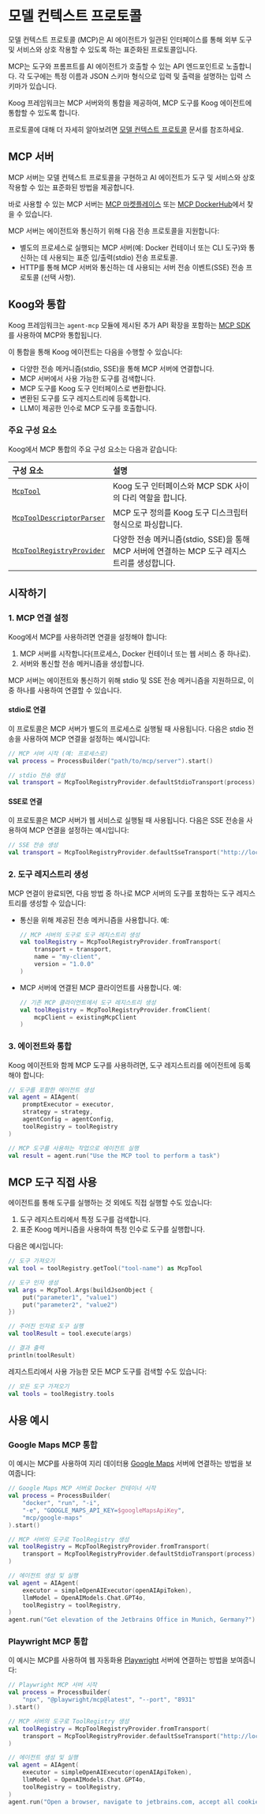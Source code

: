 # 모델 컨텍스트 프로토콜

모델 컨텍스트 프로토콜 (MCP)은 AI 에이전트가 일관된 인터페이스를 통해 외부 도구 및 서비스와 상호 작용할 수 있도록 하는 표준화된 프로토콜입니다.

MCP는 도구와 프롬프트를 AI 에이전트가 호출할 수 있는 API 엔드포인트로 노출합니다. 각 도구에는 특정 이름과 JSON 스키마 형식으로 입력 및 출력을 설명하는 입력 스키마가 있습니다.

Koog 프레임워크는 MCP 서버와의 통합을 제공하여, MCP 도구를 Koog 에이전트에 통합할 수 있도록 합니다.

프로토콜에 대해 더 자세히 알아보려면 [모델 컨텍스트 프로토콜](https://modelcontextprotocol.io) 문서를 참조하세요.

## MCP 서버

MCP 서버는 모델 컨텍스트 프로토콜을 구현하고 AI 에이전트가 도구 및 서비스와 상호 작용할 수 있는 표준화된 방법을 제공합니다.

바로 사용할 수 있는 MCP 서버는 [MCP 마켓플레이스](https://mcp.so/) 또는 [MCP DockerHub](https://hub.docker.com/u/mcp)에서 찾을 수 있습니다.

MCP 서버는 에이전트와 통신하기 위해 다음 전송 프로토콜을 지원합니다:

*   별도의 프로세스로 실행되는 MCP 서버(예: Docker 컨테이너 또는 CLI 도구)와 통신하는 데 사용되는 표준 입/출력(stdio) 전송 프로토콜.
*   HTTP를 통해 MCP 서버와 통신하는 데 사용되는 서버 전송 이벤트(SSE) 전송 프로토콜 (선택 사항).

## Koog와 통합

Koog 프레임워크는 `agent-mcp` 모듈에 제시된 추가 API 확장을 포함하는 [MCP SDK](https://github.com/modelcontextprotocol/kotlin-sdk)를 사용하여 MCP와 통합됩니다.

이 통합을 통해 Koog 에이전트는 다음을 수행할 수 있습니다:

*   다양한 전송 메커니즘(stdio, SSE)을 통해 MCP 서버에 연결합니다.
*   MCP 서버에서 사용 가능한 도구를 검색합니다.
*   MCP 도구를 Koog 도구 인터페이스로 변환합니다.
*   변환된 도구를 도구 레지스트리에 등록합니다.
*   LLM이 제공한 인수로 MCP 도구를 호출합니다.

### 주요 구성 요소

Koog에서 MCP 통합의 주요 구성 요소는 다음과 같습니다:

| 구성 요소                                                                                                                                                           | 설명                                                                                                |
|:--------------------------------------------------------------------------------------------------------------------------------------------------------------------|:------------------------------------------------------------------------------------------------------------|
| [`McpTool`](https://api.koog.ai/agents/agents-mcp/ai.koog.agents.mcp/-mcp-tool/index.html)                                                                          | Koog 도구 인터페이스와 MCP SDK 사이의 다리 역할을 합니다.                  |
| [`McpToolDescriptorParser`](https://api.koog.ai/agents/agents-mcp/ai.koog.agents.mcp/-mcp-tool-descriptor-parser/index.html)                                        | MCP 도구 정의를 Koog 도구 디스크립터 형식으로 파싱합니다.                                          |
| [`McpToolRegistryProvider`](https://api.koog.ai/agents/agents-mcp/ai.koog.agents.mcp/-mcp-tool-registry-provider/index.html?query=object%20McpToolRegistryProvider) | 다양한 전송 메커니즘(stdio, SSE)을 통해 MCP 서버에 연결하는 MCP 도구 레지스트리를 생성합니다. |

## 시작하기

### 1. MCP 연결 설정

Koog에서 MCP를 사용하려면 연결을 설정해야 합니다:

1.  MCP 서버를 시작합니다(프로세스, Docker 컨테이너 또는 웹 서비스 중 하나로).
2.  서버와 통신할 전송 메커니즘을 생성합니다.

MCP 서버는 에이전트와 통신하기 위해 stdio 및 SSE 전송 메커니즘을 지원하므로, 이 중 하나를 사용하여 연결할 수 있습니다.

#### stdio로 연결

이 프로토콜은 MCP 서버가 별도의 프로세스로 실행될 때 사용됩니다. 다음은 stdio 전송을 사용하여 MCP 연결을 설정하는 예시입니다:

```kotlin
// MCP 서버 시작 (예: 프로세스로)
val process = ProcessBuilder("path/to/mcp/server").start()

// stdio 전송 생성 
val transport = McpToolRegistryProvider.defaultStdioTransport(process)
```

#### SSE로 연결

이 프로토콜은 MCP 서버가 웹 서비스로 실행될 때 사용됩니다. 다음은 SSE 전송을 사용하여 MCP 연결을 설정하는 예시입니다:

```kotlin
// SSE 전송 생성
val transport = McpToolRegistryProvider.defaultSseTransport("http://localhost:8931")
```

### 2. 도구 레지스트리 생성

MCP 연결이 완료되면, 다음 방법 중 하나로 MCP 서버의 도구를 포함하는 도구 레지스트리를 생성할 수 있습니다:

*   통신을 위해 제공된 전송 메커니즘을 사용합니다. 예:

    ```kotlin
    // MCP 서버의 도구로 도구 레지스트리 생성
    val toolRegistry = McpToolRegistryProvider.fromTransport(
        transport = transport,
        name = "my-client",
        version = "1.0.0"
    )
    ```

*   MCP 서버에 연결된 MCP 클라이언트를 사용합니다. 예:

    ```kotlin
    // 기존 MCP 클라이언트에서 도구 레지스트리 생성
    val toolRegistry = McpToolRegistryProvider.fromClient(
        mcpClient = existingMcpClient
    )
    ```

### 3. 에이전트와 통합

Koog 에이전트와 함께 MCP 도구를 사용하려면, 도구 레지스트리를 에이전트에 등록해야 합니다:

```kotlin
// 도구를 포함한 에이전트 생성
val agent = AIAgent(
    promptExecutor = executor,
    strategy = strategy,
    agentConfig = agentConfig,
    toolRegistry = toolRegistry
)

// MCP 도구를 사용하는 작업으로 에이전트 실행
val result = agent.run("Use the MCP tool to perform a task")
```

## MCP 도구 직접 사용

에이전트를 통해 도구를 실행하는 것 외에도 직접 실행할 수도 있습니다:

1.  도구 레지스트리에서 특정 도구를 검색합니다.
2.  표준 Koog 메커니즘을 사용하여 특정 인수로 도구를 실행합니다.

다음은 예시입니다:

```kotlin
// 도구 가져오기 
val tool = toolRegistry.getTool("tool-name") as McpTool

// 도구 인자 생성
val args = McpTool.Args(buildJsonObject { 
    put("parameter1", "value1")
    put("parameter2", "value2")
})

// 주어진 인자로 도구 실행
val toolResult = tool.execute(args)

// 결과 출력
println(toolResult)
```

레지스트리에서 사용 가능한 모든 MCP 도구를 검색할 수도 있습니다:

```kotlin
// 모든 도구 가져오기
val tools = toolRegistry.tools
```

## 사용 예시

### Google Maps MCP 통합

이 예시는 MCP를 사용하여 지리 데이터용 [Google Maps](https://mcp.so/server/google-maps/modelcontextprotocol) 서버에 연결하는 방법을 보여줍니다:

```kotlin
// Google Maps MCP 서버로 Docker 컨테이너 시작
val process = ProcessBuilder(
    "docker", "run", "-i",
    "-e", "GOOGLE_MAPS_API_KEY=$googleMapsApiKey",
    "mcp/google-maps"
).start()

// MCP 서버의 도구로 ToolRegistry 생성
val toolRegistry = McpToolRegistryProvider.fromTransport(
    transport = McpToolRegistryProvider.defaultStdioTransport(process)
)

// 에이전트 생성 및 실행
val agent = AIAgent(
    executor = simpleOpenAIExecutor(openAIApiToken),
    llmModel = OpenAIModels.Chat.GPT4o,
    toolRegistry = toolRegistry,
)
agent.run("Get elevation of the Jetbrains Office in Munich, Germany?")
```

### Playwright MCP 통합

이 예시는 MCP를 사용하여 웹 자동화용 [Playwright](https://mcp.so/server/playwright-mcp/microsoft) 서버에 연결하는 방법을 보여줍니다:

```kotlin
// Playwright MCP 서버 시작
val process = ProcessBuilder(
    "npx", "@playwright/mcp@latest", "--port", "8931"
).start()

// MCP 서버의 도구로 ToolRegistry 생성
val toolRegistry = McpToolRegistryProvider.fromTransport(
    transport = McpToolRegistryProvider.defaultSseTransport("http://localhost:8931")
)

// 에이전트 생성 및 실행
val agent = AIAgent(
    executor = simpleOpenAIExecutor(openAIApiToken),
    llmModel = OpenAIModels.Chat.GPT4o,
    toolRegistry = toolRegistry,
)
agent.run("Open a browser, navigate to jetbrains.com, accept all cookies, click AI in toolbar")